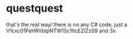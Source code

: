 # questquest
that's the real way/
there is no any C# code, just a V1cxc01FeHRVblpNTW1Sc1ltcEZlZz09 and 3x 
